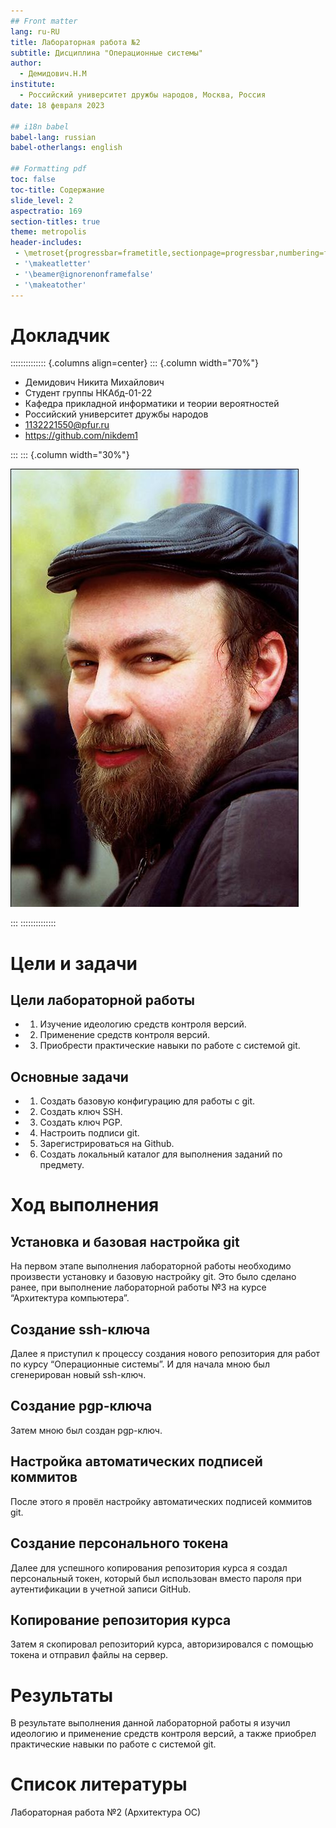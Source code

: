 ```yaml
---
## Front matter
lang: ru-RU
title: Лабораторная работа №2
subtitle: Дисциплина "Операционные системы"
author:
  - Демидович.Н.М
institute:
  - Российский университет дружбы народов, Москва, Россия
date: 18 февраля 2023

## i18n babel
babel-lang: russian
babel-otherlangs: english

## Formatting pdf
toc: false
toc-title: Содержание
slide_level: 2
aspectratio: 169
section-titles: true
theme: metropolis
header-includes:
 - \metroset{progressbar=frametitle,sectionpage=progressbar,numbering=fraction}
 - '\makeatletter'
 - '\beamer@ignorenonframefalse'
 - '\makeatother'
---
```


# Докладчик

:::::::::::::: {.columns align=center}
::: {.column width="70%"}

  * Демидович Никита Михайлович
  * Студент группы НКАбд-01-22
  * Кафедра прикладной информатики и теории вероятностей
  * Российский университет дружбы народов
  * [1132221550@pfur.ru](mailto:1132221550@pfur.ru)
  * <https://github.com/nikdem1>

:::
::: {.column width="30%"}

![](./image/kulyabov.jpg)

:::
::::::::::::::

# Цели и задачи

## Цели лабораторной работы

- 1. Изучение идеологию средств контроля версий.
- 2. Применение средств контроля версий.
- 3. Приобрести практические навыки по работе с системой git.

## Основные задачи

- 1. Создать базовую конфигурацию для работы с git.
- 2. Создать ключ SSH.
- 3. Создать ключ PGP.
- 4. Настроить подписи git.
- 5. Зарегистрироваться на Github.
- 6. Создать локальный каталог для выполнения заданий по предмету.

# Ход выполнения

## Установка и базовая настройка git

На первом этапе выполнения лабораторной работы необходимо произвести
установку и базовую настройку git. Это было сделано ранее, при выполнение
лабораторной работы №3 на курсе “Архитектура компьютера”.

## Создание ssh-ключа

Далее я приступил к процессу создания нового репозитория для работ по курсу
“Операционные системы”. И для начала мною был сгенерирован новый ssh-ключ.

## Создание pgp-ключа

Затем мною был создан pgp-ключ.

## Настройка автоматических подписей коммитов

После этого я провёл настройку автоматических подписей коммитов git.

## Создание персонального токена

Далее для успешного копирования репозитория курса я создал персональный токен,
который был использован вместо пароля при аутентификации в учетной записи GitHub.

## Копирование репозитория курса

Затем я скопировал репозиторий курса, авторизировался с помощью токена
и отправил файлы на сервер.

# Результаты

В результате выполнения данной лабораторной работы я изучил идеологию и
применение средств контроля версий, а также приобрел практические навыки
по работе с системой git.

# Список литературы

Лабораторная работа №2 (Архитектура ОС)
